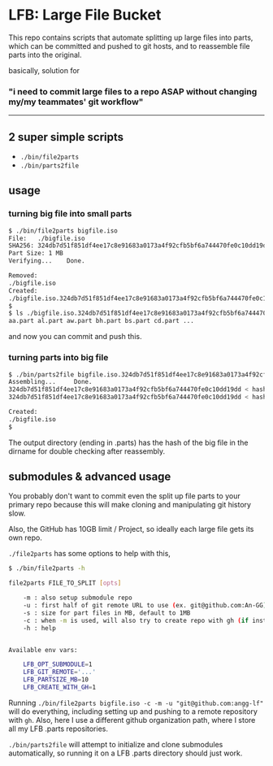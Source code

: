 # LFB: Large File Bucket

This repo contains scripts that automate splitting up large files into parts, which can be committed and pushed to git hosts, and to reassemble file parts into the original.

basically, solution for 
 
### **"i need to commit large files to a repo ASAP without changing my/my teammates' git workflow"**

----

## 2 super simple scripts 

- `./bin/file2parts` 
- `./bin/parts2file`

## usage

### turning big file into small parts
```bash
$ ./bin/file2parts bigfile.iso
File:   ./bigfile.iso
SHA256: 324db7d51f851df4ee17c8e91683a0173a4f92cfb5bf6a744470fe0c10dd19dd
Part Size: 1 MB
Verifying...    Done.   

Removed:
./bigfile.iso
Created:
./bigfile.iso.324db7d51f851df4ee17c8e91683a0173a4f92cfb5bf6a744470fe0c10dd19dd.parts
$ 
$ ls ./bigfile.iso.324db7d51f851df4ee17c8e91683a0173a4f92cfb5bf6a744470fe0c10dd19dd.parts
aa.part	al.part	aw.part	bh.part	bs.part	cd.part ...
```

and now you can commit and push this.

### turning parts into big file

```bash
$ ./bin/parts2file bigfile.iso.324db7d51f851df4ee17c8e91683a0173a4f92cfb5bf6a744470fe0c10dd19dd.parts 
Assembling...     Done.
324db7d51f851df4ee17c8e91683a0173a4f92cfb5bf6a744470fe0c10dd19dd < hash from filename
324db7d51f851df4ee17c8e91683a0173a4f92cfb5bf6a744470fe0c10dd19dd < hash of newly assembled file

Created:
./bigfile.iso
$ 
```

The output directory (ending in .parts) has the hash of the big file in the dirname for double checking after reassembly. 

## submodules & advanced usage

You probably don't want to commit even the split up file parts to your primary repo because this will make cloning and manipulating git history slow.

Also, the GitHub has 10GB limit / Project, so ideally each large file gets its own repo. 

`./file2parts` has some options to help with this, 


```bash
$ ./bin/file2parts -h

file2parts FILE_TO_SPLIT [opts]

	-m : also setup submodule repo
	-u : first half of git remote URL to use (ex. git@github.com:An-GG), default to same as parent
	-s : size for part files in MB, default to 1MB
	-c : when -m is used, will also try to create repo with gh (if installed) and push to remote
	-h : help


Available env vars:

	LFB_OPT_SUBMODULE=1
	LFB_GIT_REMOTE='...'
	LFB_PARTSIZE_MB=10
	LFB_CREATE_WITH_GH=1

```

Running `./bin/file2parts bigfile.iso -c -m -u "git@github.com:angg-lf"` will do everything, including setting up and pushing to a remote repository with `gh`. 
Also, here I use a different github organization path, where I store all my LFB .parts repositories.


`./bin/parts2file` will attempt to initialize and clone submodules automatically, so running it on a LFB .parts directory should just work.

